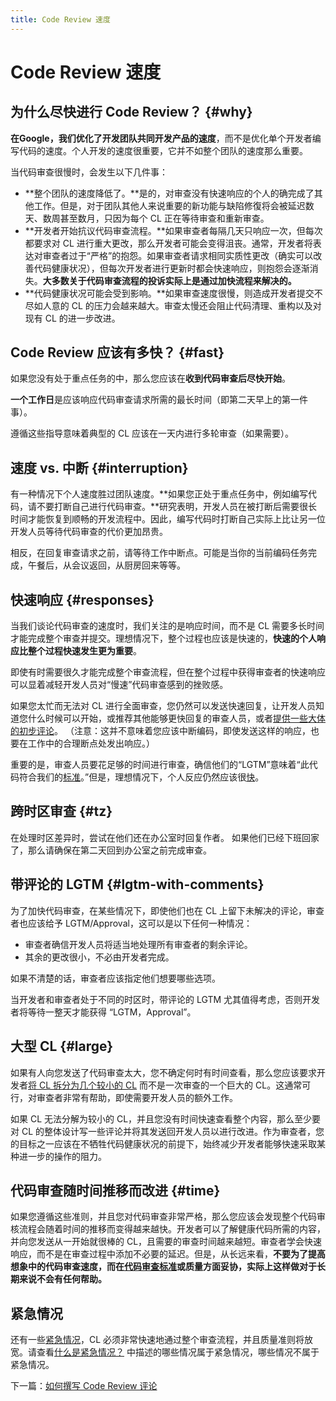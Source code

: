 ```yaml
---
title: Code Review 速度
---
```


# Code Review 速度

## 为什么尽快进行 Code Review？ {#why}

**在Google，我们优化了开发团队共同开发产品的速度**，而不是优化单个开发者编写代码的速度。个人开发的速度很重要，它并不如整个团队的速度那么重要。

当代码审查很慢时，会发生以下几件事：

* **整个团队的速度降低了。**是的，对审查没有快速响应的个人的确完成了其他工作。但是，对于团队其他人来说重要的新功能与缺陷修復将会被延迟数天、数周甚至数月，只因为每个 CL 正在等待审查和重新审查。
* **开发者开始抗议代码审查流程。**如果审查者每隔几天只响应一次，但每次都要求对 CL 进行重大更改，那么开发者可能会变得沮丧。通常，开发者将表达对审查者过于“严格”的抱怨。如果审查者请求相同实质性更改（确实可以改善代码健康状况），但每次开发者进行更新时都会快速响应，则抱怨会逐渐消失。**大多数关于代码审查流程的投诉实际上是通过加快流程来解决的。**
* **代码健康状况可能会受到影响。**如果审查速度很慢，则造成开发者提交不尽如人意的 CL 的压力会越来越大。审查太慢还会阻止代码清理、重构以及对现有 CL 的进一步改进。

## Code Review 应该有多快？ {#fast}

如果您没有处于重点任务的中，那么您应该在**收到代码审查后尽快开始**。

**一个工作日**是应该响应代码审查请求所需的最长时间（即第二天早上的第一件事）。

遵循这些指导意味着典型的 CL 应该在一天内进行多轮审查（如果需要）。

## 速度 vs. 中断 {#interruption}

有一种情况下个人速度胜过团队速度。**如果您正处于重点任务中，例如编写代码，请不要打断自己进行代码审查。**研究表明，开发人员在被打断后需要很长时间才能恢复到顺畅的开发流程中。因此，编写代码时打断自己实际上比让另一位开发人员等待代码审查的代价更加昂贵。

相反，在回复审查请求之前，请等待工作中断点。可能是当你的当前编码任务完成，午餐后，从会议返回，从厨房回来等等。

## 快速响应 {#responses}

当我们谈论代码审查的速度时，我们关注的是响应时间，而不是 CL 需要多长时间才能完成整个审查并提交。理想情况下，整个过程也应该是快速的，**快速的个人响应比整个过程快速发生更为重要**。

即使有时需要很久才能完成整个审查流程，但在整个过程中获得审查者的快速响应可以显着减轻开发人员对“慢速”代码审查感到的挫败感。

如果您太忙而无法对 CL 进行全面审查，您仍然可以发送快速回复，让开发人员知道您什么时候可以开始，或推荐其他能够更快回复的审查人员，或者[提供一些大体的初步评论](../navigate)。 （注意：这并不意味着您应该中断编码，即使发送这样的响应，也要在工作中的合理断点处发出响应。）

重要的是，审查人员要花足够的时间进行审查，确信他们的“LGTM”意味着“此代码符合我们的[标准](../standard)。”但是，理想情况下，个人反应仍然应该很[快](#fast)。

## 跨时区审查 {#tz}

在处理时区差异时，尝试在他们还在办公室时回复作者。 如果他们已经下班回家了，那么请确保在第二天回到办公室之前完成审查。

## 带评论的 LGTM {#lgtm-with-comments}

为了加快代码审查，在某些情况下，即使他们也在 CL 上留下未解决的评论，审查者也应该给予 LGTM/Approval，这可以是以下任何一种情况：

 - 审查者确信开发人员将适当地处理所有审查者的剩余评论。
 - 其余的更改很小，不必由开发者完成。

如果不清楚的话，审查者应该指定他们想要哪些选项。

当开发者和审查者处于不同的时区时，带评论的 LGTM 尤其值得考虑，否则开发者将等待一整天才能获得 “LGTM，Approval”。

## 大型 CL {#large}

如果有人向您发送了代码审查太大，您不确定何时有时间查看，那么您应该要求开发者[将 CL 拆分为几个较小的 CL](../../developer/small-cls)  而不是一次审查的一个巨大的 CL。这通常可行，对审查者非常有帮助，即使需要开发人员的额外工作。

如果 CL 无法分解为较小的 CL，并且您没有时间快速查看整个内容，那么至少要对 CL 的整体设计写一些评论并将其发送回开发人员以进行改进。作为审查者，您的目标之一应该在不牺牲代码健康状况的前提下，始终减少开发者能够快速采取某种进一步的操作的阻力。

## 代码审查随时间推移而改进 {#time}

如果您遵循这些准则，并且您对代码审查非常严格，那么您应该会发现整个代码审核流程会随着时间的推移而变得越来越快。开发者可以了解健康代码所需的内容，并向您发送从一开始就很棒的 CL，且需要的审查时间越来越短。审查者学会快速响应，而不是在审查过程中添加不必要的延迟。但是，从长远来看，**不要为了提高想象中的代码审查速度，而在[代码审查标准](../standard)或质量方面妥协，实际上这样做对于长期来说不会有任何帮助。**

## 紧急情况

还有一些[紧急情况](../../emergencies)，CL 必须非常快速地通过整个审查流程，并且质量准则将放宽。请查看[什么是紧急情况？](../../emergencies#what) 中描述的哪些情况属于紧急情况，哪些情况不属于紧急情况。

下一篇：[如何撰写 Code Review 评论](../comments)